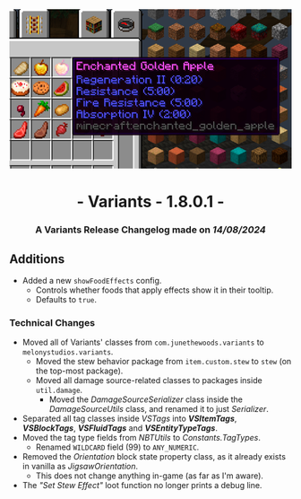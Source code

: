 <div style="text-align: center;"> <img src=ChangelogPhoto.png width="1500"> </div>

# <div style="text-align: center;">- Variants - 1.8.0.1 -</div>
### <div style="text-align: center;">A Variants Release Changelog made on *14/08/2024*</div>

## Additions
- Added a new `showFoodEffects` config.
  - Controls whether foods that apply effects show it in their tooltip.
  - Defaults to `true`.

### Technical Changes
- Moved all of Variants' classes from `com.junethewoods.variants` to `melonystudios.variants`.
  - Moved the stew behavior package from `item.custom.stew` to `stew` (on the top-most package).
  - Moved all damage source-related classes to packages inside `util.damage`.
    - Moved the *DamageSourceSerializer* class inside the *DamageSourceUtils* class, and renamed it to just *Serializer*.
- Separated all tag classes inside *VSTags* into ***VSItemTags***, ***VSBlockTags***, ***VSFluidTags*** and ***VSEntityTypeTags***.
- Moved the tag type fields from *NBTUtils* to *Constants.TagTypes*.
  - Renamed `WILDCARD` field (99) to `ANY_NUMERIC`.
- Removed the *Orientation* block state property class, as it already exists in vanilla as *JigsawOrientation*.
  - This does not change anything in-game (as far as I'm aware).
- The *"Set Stew Effect"* loot function no longer prints a debug line.